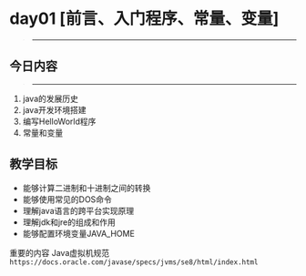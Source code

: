 # day01 [前言、入门程序、常量、变量]
>---
## 今日内容
>---  
1. java的发展历史  
2. java开发环境搭建  
3. 编写HelloWorld程序
4. 常量和变量
## 教学目标
+ 能够计算二进制和十进制之间的转换
+ 能够使用常见的DOS命令
+ 理解java语言的跨平台实现原理
+ 理解jdk和jre的组成和作用
+ 能够配置环境变量JAVA_HOME


重要的内容
Java虚拟机规范
```https://docs.oracle.com/javase/specs/jvms/se8/html/index.html```
  